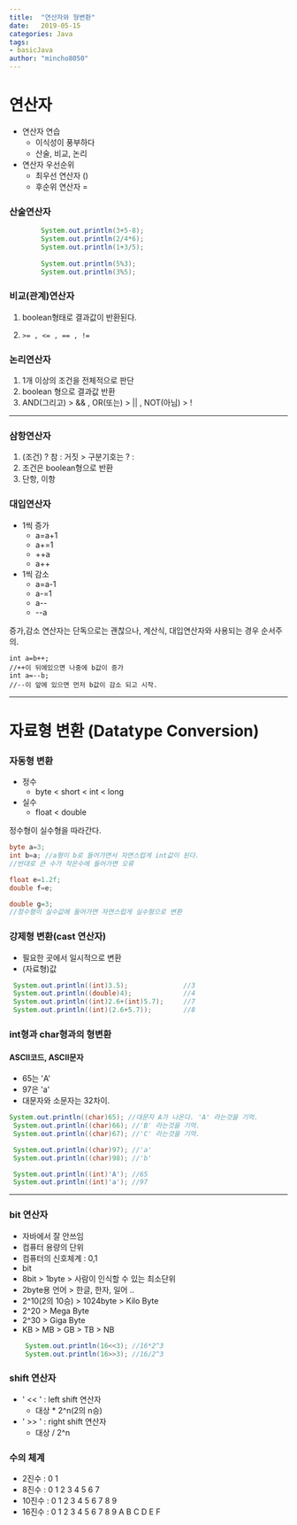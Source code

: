 ```yaml
---
title:  "연산자와 형변환"
date:   2019-05-15
categories: Java
tags: 
- basicJava
author: "mincho8050"
---
```


# 연산자

- 연산자 연습
  - 이식성이 풍부하다
  - 산술, 비교, 논리
- 연산자 우선순위
  - 최우선 연산자 ()
  - 후순위 연산자 =



### 산술연산자

```java
		System.out.println(3+5-8);
		System.out.println(2/4*6); 
		System.out.println(1+3/5);
		
		System.out.println(5%3); 
		System.out.println(3%5);  
```



### 비교(관계)연산자

1. boolean형태로 결과값이 반환된다.

2. ```
   >= , <= , == , !=
   ```



### 논리연산자

1. 1개 이상의 조건을 전체적으로 판단
2. boolean 형으로 결과값 반환
3. AND(그리고) > && , OR(또는) > || , NOT(아님) > !





------



### 삼항연산자

1. (조건) ? 참 : 거짓    > 구분기호는 ? :
2. 조건은 boolean형으로 반환
3. 단항, 이항



### 대입연산자

- 1씩 증가
  - a=a+1
  - a+=1
  - ++a
  - a++
- 1씩  감소
  - a=a-1
  - a-=1
  - a--
  - --a

증가,감소 연산자는 단독으로는 괜찮으나, 계산식, 대입연산자와 사용되는 경우 순서주의.

```
int a=b++;
//++이 뒤에있으면 나중에 b값이 증가
int a=--b;
//--이 앞에 있으면 먼저 b값이 감소 되고 시작.
```





------



# 자료형 변환 (Datatype Conversion)



### 

### 자동형 변환

- 정수
  - byte < short < int < long
- 실수
  - float < double

정수형이 실수형을 따라간다.

```java
byte a=3;
int b=a; //a형이 b로 들어가면서 자연스럽게 int값이 된다.
//반대로 큰 수가 작은수에 들어가면 오류 

float e=1.2f;
double f=e;

double g=3;
//정수형이 실수값에 들어가면 자연스럽게 실수형으로 변환
```



### 강제형 변환(cast 연산자)

- 필요한 곳에서 일시적으로 변환
- (자료형)값

```java
 System.out.println((int)3.5);				//3
 System.out.println((double)4);				//4
 System.out.println((int)2.6+(int)5.7);		//7
 System.out.println((int)(2.6+5.7));		//8
```



### int형과 char형과의 형변환

#### ASCII코드, ASCII문자

- 65는 'A'  
- 97은 'a'
- 대문자와 소문자는 32차이.

```java
System.out.println((char)65); //대문자 A가 나온다. 'A' 라는것을 기억.
 System.out.println((char)66); //'B' 라는것을 기억.
 System.out.println((char)67); //'C' 라는것을 기억.

 System.out.println((char)97); //'a'
 System.out.println((char)98); //'b'

 System.out.println((int)'A'); //65
 System.out.println((int)'a'); //97
```





------



### bit 연산자

- 자바에서 잘 안쓰임
- 컴퓨터 용량의 단위
- 컴퓨터의 신호체계 : 0,1
- bit
- 8bit > 1byte > 사람이 인식할 수 있는 최소단위
- 2byte용 언어 > 한글, 한자, 일어 ..
- 2^10(2의 10승) > 1024byte > Kilo Byte
- 2^20 > Mega Byte
- 2^30 > Giga Byte
- KB > MB > GB > TB > NB

```java
	System.out.println(16<<3); //16*2^3
	System.out.println(16>>3); //16/2^3
```



### shift 연산자

- ' << ' : left shift 연산자 
  - 대상 * 2^n(2의 n승)
- ' >> ' : right shift 연산자
  - 대상 / 2^n



### 수의 체계

- 2진수 : 0 1
- 8진수 : 0 1 2 3 4 5 6 7 
- 10진수 : 0 1 2 3 4 5 6 7 8 9
- 16진수 : 0 1 2 3 4 5 6 7 8 9 A B C D E F 











